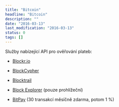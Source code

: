```yaml
---
title: "Bitcoin"
headline: "Bitcoin"
description: ""
date: "2016-03-13"
last_modification: "2016-03-13"
status: 0
tags: []
---
```


Služby nabízející API pro ověřování plateb:

  - [Blockr.io](http://blockr.io/documentation/api)

  - [BlockCypher](http://dev.blockcypher.com/)

  - [Blocktrail](https://www.blocktrail.com/api)

  - [Block Explorer](https://blockexplorer.com/api) (pouze prohlížeční)

  - [BitPay](https://bitpay.com/api) (30 transakcí měsíčně zdarma, potom 1 %)